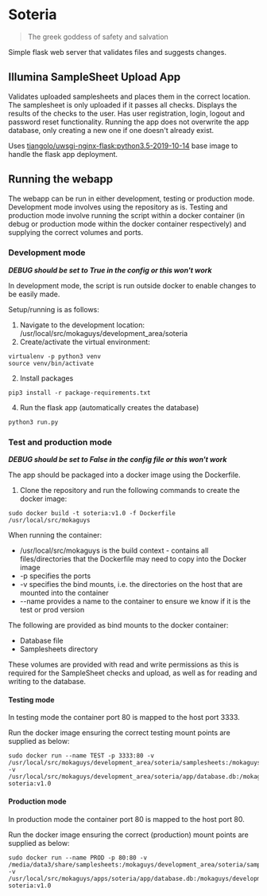 # Soteria

> The greek goddess of safety and salvation

Simple flask web server that validates files and suggests changes.

## Illumina SampleSheet Upload App

Validates uploaded samplesheets and places them in the correct location. The samplesheet is only uploaded if it passes 
all checks. Displays the results of the checks to the user. Has user registration, login, logout and password reset 
functionality. Running the app does not overwrite the app database, only creating a new one if one doesn't already 
exist.

Uses [tiangolo/uwsgi-nginx-flask:python3.5-2019-10-14](https://hub.docker.com/layers/tiangolo/uwsgi-nginx-flask/python3.5-2019-10-14/images/sha256-ae128fe52796a12d81b88205609e958339ca4512600723f76ad664fa340a2862?context=explore) base image to handle the flask app deployment.

## Running the webapp
The webapp can be run in either development, testing or production mode. Development mode involves using the repository 
as is. Testing and production mode involve running the script within a docker container (in debug or production mode 
within the docker container respectively) and supplying the correct volumes and ports.

### Development mode
***DEBUG should be set to True in the config or this won't work***

In development mode, the script is run outside docker to enable changes to be easily made.

Setup/running is as follows:

1. Navigate to the development location: /usr/local/src/mokaguys/development_area/soteria
2. Create/activate the virtual environment: 
```
virtualenv -p python3 venv
source venv/bin/activate
```
2. Install packages
```
pip3 install -r package-requirements.txt
```
4. Run the flask app (automatically creates the database)
```
python3 run.py
```
### Test and production mode
***DEBUG should be set to False in the config file or this won't work***

The app should be packaged into a docker image using the Dockerfile.
1. Clone the repository and run the following commands to create the docker image:
```
sudo docker build -t soteria:v1.0 -f Dockerfile /usr/local/src/mokaguys
```
When running the container:
* /usr/local/src/mokaguys is the build context - contains all files/directories that the Dockerfile may need to copy 
into the Docker image
* -p specifies the ports
* -v specifies the bind mounts, i.e. the directories on the host that are mounted into the container
* --name provides a name to the container to ensure we know if it is the test or prod version

The following are provided as bind mounts to the docker container:
* Database file
* Samplesheets directory

These volumes are provided with read and write permissions as this is required for the SampleSheet checks and upload, 
as well as for reading and writing to the database. 

#### Testing mode
In testing mode the container port 80 is mapped to the host port 3333. 

Run the docker image ensuring the correct testing mount points are supplied as below:
``` 
sudo docker run --name TEST -p 3333:80 -v /usr/local/src/mokaguys/development_area/soteria/samplesheets:/mokaguys/development_area/soteria/samplesheets/ -v /usr/local/src/mokaguys/development_area/soteria/app/database.db:/mokaguys/development_area/soteria/app/database.db soteria:v1.0
```

#### Production mode
In production mode the container port 80 is mapped to the host port 80.

Run the docker image ensuring the correct (production) mount points are supplied as below:
```
sudo docker run --name PROD -p 80:80 -v /media/data3/share/samplesheets:/mokaguys/development_area/soteria/samplesheets/ -v /usr/local/src/mokaguys/apps/soteria/app/database.db:/mokaguys/development_area/soteria/app/database.db soteria:v1.0
```